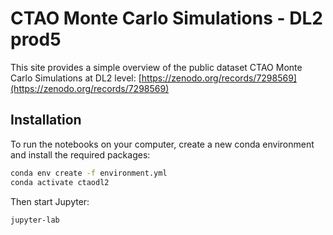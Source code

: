 # CTAO Monte Carlo Simulations - DL2 prod5

This site provides a simple overview of the public dataset CTAO Monte Carlo Simulations at DL2 level: [https://zenodo.org/records/7298569](https://zenodo.org/records/7298569)

## Installation

To run the notebooks on your computer, create a new conda environment and install the required packages:

```bash
conda env create -f environment.yml
conda activate ctaodl2
```

Then start Jupyter:

```bash
jupyter-lab
```